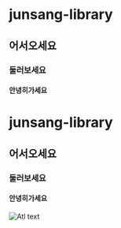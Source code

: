 # junsang-library
## 어서오세요
### 둘러보세요
#### 안녕히가세요
# junsang-library
## 어서오세요
### 둘러보세요
#### 안녕히가세요
![Atl text](https://upload.wikimedia.org/wikipedia/commons/8/84/Irene_Bae_at_Asia_Artist_Awards_on_November_26%2C_2019_02.jpg)

